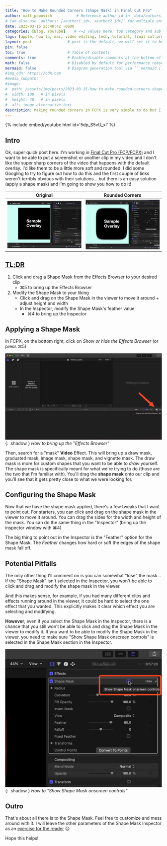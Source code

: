 ```yaml
---
title: "How to Make Rounded Corners (Shape Mask) in Final Cut Pro"
author: matt_popovich           # Reference author_id in _data/authors.yml
# Can also use `authors: [<author1_id>, <author2_id>]` for multiple entries
date: 2023-03-15 23:40:42 -0600
categories: [Blog, YouTube]    # <=2 values here: top category and sub category
tags: [apple, how to, mac, video editing, tech, tutorial, final cut pro, fcpx]  # TAG names should always be lowercase
layout: post                # post is the default, we will set it to be explicit
pin: false
toc: true                   # Table of contents
comments: true              # Enable/disable comments at the bottom of the post
math: false                 # Disabled by default for performance reasons
mermaid: false              # Diagram generation tool via ```mermaid [...]```
#img_cdn: https://cdn.com
#media_subpath:
#image:
#  path: /assets/img/posts/2023-03-15-how-to-make-rounded-corners-shape-mask-in-final-cut-pro/rounded-corners-shape-mask-fcpx-thumbnail.jpg
#  width: 100   # in pixels
#  height: 40   # in pixels
#  alt: image alternative text
description: Making rounded corners in FCPX is very simple to do but I couldn't find any simple tutorials, so I made one!
---
```


{% include embed/youtube.html id='5dp_S5vU_xI' %}

## Intro
Ok, super quick post here. I'm working in [Final Cut Pro (FCP/FCPX)](https://www.apple.com/final-cut-pro/) and I want to be able to put a screenshot or another clip in my video and I don't like the super sharp corners of the video that happens with the default overlay. I'd like them to be a little more soft and rounded. I did some Googling to try to figure out how to do this and the first couple of links weren't terribly obvious with their solutions... but there is an easy solution (apply a shape mask) and I'm going to show you how to do it!

| Original | Rounded Corners |
|:---------------:|:---------------:|
|![Example of video overlay](/assets/img/posts/2023-03-15-how-to-make-rounded-corners-shape-mask-in-final-cut-pro/FCPX_videoOverlayWithoutMask.jpg)  |  ![Video overlay with rounded corners (shape mask)](/assets/img/posts/2023-03-15-how-to-make-rounded-corners-shape-mask-in-final-cut-pro/FCPX_videoOverlayWithMask.jpg)|

## [TL;DR](https://www.merriam-webster.com/dictionary/TL%3BDR)
1. Click and drag a Shape Mask from the Effects Browser to your desired clip
    * ⌘5 to bring up the Effects Browser
2. Modify the Shape Mask to your liking
    * Click and drag on the Shape Mask in the viewer to move it around + adjust height and width
    * In the Inspector, modify the Shape Mask's feather value
      * ⌘4 to bring up the Inspector

## Applying a Shape Mask
In FCPX, on the bottom right, click on *Show or hide the Effects Browser* (or press ⌘5)

![How to bring up the "Effects Browser"](/assets/img/posts/2023-03-15-how-to-make-rounded-corners-shape-mask-in-final-cut-pro/FCPX_showOrHideTheEffectsBrowser.png){: .shadow }
*How to bring up the "Effects Browser"*

Then, search for a "mask" **Video** Effect. This will bring up a draw mask, graduated mask, image mask, shape mask, and vignette mask. The draw mask is more for custom shapes that you want to be able to *draw* yourself. The shape mask is specifically meant for what we're trying to do (those are the two that I'm familiar with). You'll drag the **shape mask** onto our clip and you'll see that it gets pretty close to what we were looking for.

## Configuring the Shape Mask
Now that we have the shape mask applied, there's a few tweaks that I want to point out. For starters, you can click and drag on the shape mask in the viewer to move it around. You can drag the sides for the width and height of the mask. You can do the same thing in the "Inspector" (bring up the inspector window with ⌘4)

The big thing to point out in the Inspector is the "Feather" option for the Shape Mask. The *Feather* changes how hard or soft the edges of the shape mask fall off.

## Potential Pitfalls
The only other thing I'll comment on is you can somewhat "lose" the mask... If the "Shape Mask" isn't selected in the Inspector, you won't be able to click and drag and modify the shape mask in the viewer.

And this makes sense, for example, if you had many different clips and effects running around in the viewer, it could be hard to select the one effect that you wanted. This explicitly makes it clear which effect you are selecting and modifying.

**However**, even if you select the Shape Mask in the Inspector, there is a chance that you still won't be able to click and drag the Shape Mask in the viewer to modify it. If you want to be able to modify the Shape Mask in the viewer, you need to make sure "Show Shape Mask onscreen controls" is selected in the Shape Mask section in the Inspector.

![How to "Show Shape Mask onscreen controls"](/assets/img/posts/2023-03-15-how-to-make-rounded-corners-shape-mask-in-final-cut-pro/FCPX_showShapeMaskOnscreenControls.jpg){: .shadow }
*How to "Show Shape Mask onscreen controls"*

## Outro
That's about all there is to the Shape Mask. Feel free to customize and mess around with it. I will leave the other parameters of the Shape Mask Inspector as an [exercise for the reader](http://www.mathmatique.com/articles/left-exercise-reader) 😉

Hope this helps!

<!-- TODO: Could not find "Sweet Tea" by Travis Loafman anyhere -->

